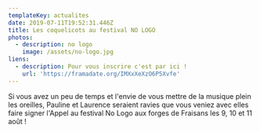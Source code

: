 ```yaml
---
templateKey: actualites
date: 2019-07-11T19:52:31.446Z
title: Les coquelicots au festival NO LOGO
photos:
  - description: no logo
    image: /assets/no-logo.jpg
liens:
  - description: Pour vous inscrire c'est par ici !
    url: 'https://framadate.org/IMXxXeXzO6P5Xvfe'
---
```

Si vous avez un peu de temps et l'envie de vous mettre de la musique plein les oreilles, Pauline et Laurence seraient ravies que vous veniez avec elles faire signer l'Appel au festival No Logo aux forges de Fraisans les 9, 10 et 11 août !
